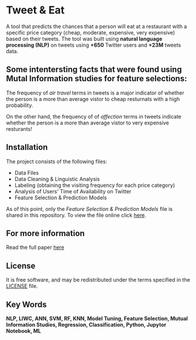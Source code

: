 # Tweet & Eat

A tool that predicts the chances that a person will eat at a restaurant with a specific price category (cheap, moderate, expensive, very expensive) based on their tweets. The tool was built using **natural language processing (NLP)** on tweets using **+650** Twitter users and **+23M** tweets data.


## Some intentersting facts that were found using **Mutal Information** studies for **feature selections**:

The frequency of _air travel_ terms in tweets is a major indicator of whether the person is a more than average vistor to cheap resturnats with a high probability.

On the other hand, the frequency of of _affection_ terms in tweets indicate whether the person is a more than average vistor to very expensive resturants! 


## Installation

The project consists of the following files:

* Data Files
* Data Cleaning & Linguistic Analysis 
* Labeling (obtaining the visiting frequency for each price category)
* Analysis of Users' Time of Availability on Twitter
* Feature Selection & Prediction Models

As of this point, only the _Feature Selection & Prediction Models_ file is shared in this repository. To view the file online click [here](https://github.com/Engmhabdalla/Tweet-Eat/blob/master/regression%20and%20classification%20models.ipynb).

## For more information

Read the full paper [here](https://github.com/Engmhabdalla/Tweet-Eat/blob/master/Study%20of%20People%E2%80%99s%20Eat-out%20Behavior%20using%20Natural%20Language%20Processing%20(NLP)%20on%20Tweets%20for%20Targeted%20Marketing.pdf)

## License

It is free software, and may be redistributed under the terms specified in the [LICENSE](https://github.com/Engmhabdalla/Tweet-Eat/blob/master/LICENSE) file.


## Key Words
**NLP, LIWC, ANN, SVM, RF, KNN, Model Tuning, Feature Selection, Mutual Information Studies, Regression, Classification, Python, Jupytor Notebook, ML**
